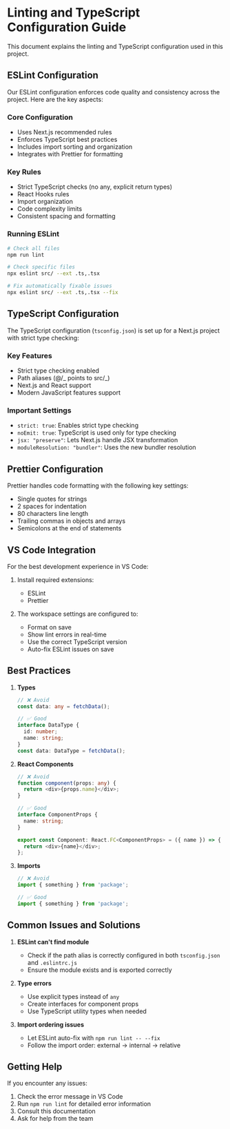 # Linting and TypeScript Configuration Guide

This document explains the linting and TypeScript configuration used in this project.

## ESLint Configuration

Our ESLint configuration enforces code quality and consistency across the project. Here are the key aspects:

### Core Configuration

- Uses Next.js recommended rules
- Enforces TypeScript best practices
- Includes import sorting and organization
- Integrates with Prettier for formatting

### Key Rules

- Strict TypeScript checks (no any, explicit return types)
- React Hooks rules
- Import organization
- Code complexity limits
- Consistent spacing and formatting

### Running ESLint

```bash
# Check all files
npm run lint

# Check specific files
npx eslint src/ --ext .ts,.tsx

# Fix automatically fixable issues
npx eslint src/ --ext .ts,.tsx --fix
```

## TypeScript Configuration

The TypeScript configuration (`tsconfig.json`) is set up for a Next.js project with strict type checking:

### Key Features

- Strict type checking enabled
- Path aliases (@/_ points to src/_)
- Next.js and React support
- Modern JavaScript features support

### Important Settings

- `strict: true`: Enables strict type checking
- `noEmit: true`: TypeScript is used only for type checking
- `jsx: "preserve"`: Lets Next.js handle JSX transformation
- `moduleResolution: "bundler"`: Uses the new bundler resolution

## Prettier Configuration

Prettier handles code formatting with the following key settings:

- Single quotes for strings
- 2 spaces for indentation
- 80 characters line length
- Trailing commas in objects and arrays
- Semicolons at the end of statements

## VS Code Integration

For the best development experience in VS Code:

1. Install required extensions:

   - ESLint
   - Prettier

2. The workspace settings are configured to:
   - Format on save
   - Show lint errors in real-time
   - Use the correct TypeScript version
   - Auto-fix ESLint issues on save

## Best Practices

1. **Types**

   ```typescript
   // ❌ Avoid
   const data: any = fetchData();

   // ✅ Good
   interface DataType {
     id: number;
     name: string;
   }
   const data: DataType = fetchData();
   ```

2. **React Components**

   ```typescript
   // ❌ Avoid
   function component(props: any) {
     return <div>{props.name}</div>;
   }

   // ✅ Good
   interface ComponentProps {
     name: string;
   }

   export const Component: React.FC<ComponentProps> = ({ name }) => {
     return <div>{name}</div>;
   };
   ```

3. **Imports**

   ```typescript
   // ❌ Avoid
   import { something } from 'package';

   // ✅ Good
   import { something } from 'package';
   ```

## Common Issues and Solutions

1. **ESLint can't find module**

   - Check if the path alias is correctly configured in both `tsconfig.json` and `.eslintrc.js`
   - Ensure the module exists and is exported correctly

2. **Type errors**

   - Use explicit types instead of `any`
   - Create interfaces for component props
   - Use TypeScript utility types when needed

3. **Import ordering issues**
   - Let ESLint auto-fix with `npm run lint -- --fix`
   - Follow the import order: external → internal → relative

## Getting Help

If you encounter any issues:

1. Check the error message in VS Code
2. Run `npm run lint` for detailed error information
3. Consult this documentation
4. Ask for help from the team
